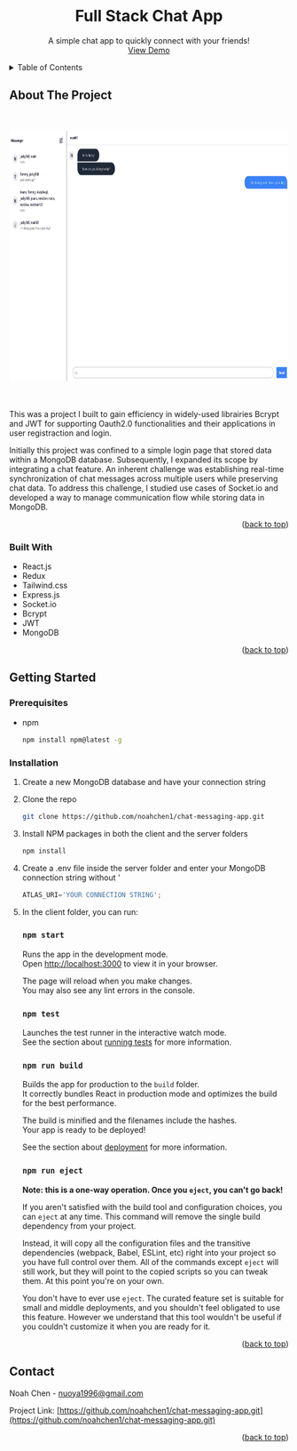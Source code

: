 <!-- PROJECT LOGO -->
<br />
<div id="readme-top" align="center">
  <h1 align="center">Full Stack Chat App</h1>

  <p align="center">
    A simple chat app to quickly connect with your friends!
    <br />
    <a href="https://chat-app-zs9s.onrender.com/">View Demo</a>
  </p>
</div>

<!-- TABLE OF CONTENTS -->
<details>
  <summary>Table of Contents</summary>
  <ol>
    <li>
      <a href="#about-the-project">About The Project</a>
      <ul>
        <li><a href="#built-with">Built With</a></li>
      </ul>
    </li>
    <li>
      <a href="#getting-started">Getting Started</a>
      <ul>
        <li><a href="#prerequisites">Prerequisites</a></li>
        <li><a href="#installation">Installation</a></li>
      </ul>
    </li>
    <li><a href="#contact">Contact</a></li>
  </ol>
</details>



<!-- ABOUT THE PROJECT -->
## About The Project

<!-- ![Project Screen Shot](/screenshot.png) -->
</br>
</br>
<div align="center">
    <img src="./screenshot.png" alt="Logo" width="auto" height="450" >
</div>
</br>
</br>

This was a project I built to gain efficiency in widely-used librairies Bcrypt and JWT for supporting Oauth2.0 functionalities and their applications in user registraction and login. 

Initially this project was confined to a simple login page that stored data within a MongoDB database. Subsequently, I expanded its scope by integrating a chat feature. An inherent challenge was establishing real-time synchronization of chat messages across multiple users while preserving chat data. To address this challenge, I studied use cases of Socket.io and developed a way to manage communication flow while storing data in MongoDB.

<p align="right">(<a href="#readme-top">back to top</a>)</p>



### Built With

* React.js
* Redux
* Tailwind.css
* Express.js
* Socket.io
* Bcrypt
* JWT
* MongoDB

<p align="right">(<a href="#readme-top">back to top</a>)</p>


<!-- GETTING STARTED -->
## Getting Started

### Prerequisites

* npm
  ```sh
  npm install npm@latest -g
  ```

### Installation

1. Create a new MongoDB database and have your connection string

2. Clone the repo
   ```sh
   git clone https://github.com/noahchen1/chat-messaging-app.git
   ```
3. Install NPM packages in both the client and the server folders
   ```sh
   npm install
   ```
4. Create a .env file inside the server folder and enter your MongoDB connection string without '
   ```js
   ATLAS_URI='YOUR CONNECTION STRING';
   ```
5. In the client folder, you can run:

    ### `npm start`

    Runs the app in the development mode.\
    Open [http://localhost:3000](http://localhost:3000) to view it in your browser.

    The page will reload when you make changes.\
    You may also see any lint errors in the console.

    ### `npm test`

    Launches the test runner in the interactive watch mode.\
    See the section about [running tests](https://facebook.github.io/create-react-app/docs/running-tests) for more information.

    ### `npm run build`

    Builds the app for production to the `build` folder.\
    It correctly bundles React in production mode and optimizes the build for the best performance.

    The build is minified and the filenames include the hashes.\
    Your app is ready to be deployed!

    See the section about [deployment](https://facebook.github.io/create-react-app/docs/deployment) for more information.

    ### `npm run eject`

    **Note: this is a one-way operation. Once you `eject`, you can't go back!**

    If you aren't satisfied with the build tool and configuration choices, you can `eject` at any time. This command will remove the single build dependency from your project.

    Instead, it will copy all the configuration files and the transitive dependencies (webpack, Babel, ESLint, etc) right into your project so you have full control over them. All of the commands except `eject` will still work, but they will point to the copied scripts so you can tweak them. At this point you're on your own.

    You don't have to ever use `eject`. The curated feature set is suitable for small and middle deployments, and you shouldn't feel obligated to use this feature. However we understand that this tool wouldn't be useful if you couldn't customize it when you are ready for it.

<p align="right">(<a href="#readme-top">back to top</a>)</p>

<!-- CONTACT -->
## Contact

Noah Chen - nuoya1996@gmail.com

Project Link: [https://github.com/noahchen1/chat-messaging-app.git](https://github.com/noahchen1/chat-messaging-app.git)

<p align="right">(<a href="#readme-top">back to top</a>)</p>